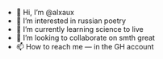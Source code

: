 - 👋 Hi, I’m @alxaux
- 👀 I’m interested in russian poetry
- 🌱 I’m currently learning science to live
- 💞️ I’m looking to collaborate on smth great
- 📫 How to reach me — in the GH account

<!---
alxaux/alxaux is a ✨ special ✨ repository because its `README.md` (this file) appears on your GitHub profile.
You can click the Preview link to take a look at your changes.
--->
